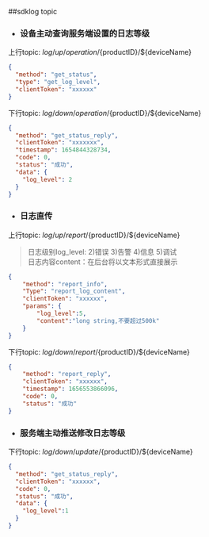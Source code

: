 ##sdklog topic

- ### 设备主动查询服务端设置的日志等级
上行topic: $log/up/operation/${productID}/${deviceName}
```json
{
  "method": "get_status",
  "type": "get_log_level",
  "clientToken": "xxxxxx"
}
```
下行topic: $log/down/operation/${productID}/${deviceName}
```json
{
  "method": "get_status_reply",
  "clientToken": "xxxxxxx",
  "timestamp": 1654844328734,
  "code": 0,
  "status": "成功",
  "data": {
    "log_level": 2
  }
}
```
- ### 日志直传
上行topic: $log/up/report/${productID}/${deviceName}

> 日志级别log_level: 2)错误 3)告警 4)信息 5)调试  
> 日志内容content：在后台将以文本形式直接展示

```json
{                     
    "method": "report_info",    
    "Type": "report_log_content",
    "clientToken": "xxxxxx",   
    "params": {
        "log_level":5,
        "content":"long string,不要超过500k"
    }
}
```
下行topic: $log/down/report/${productID}/${deviceName}
```json
{
    "method": "report_reply",
    "clientToken": "xxxxxx",
    "timestamp": 1656553866096,
    "code": 0,
    "status": "成功"
}
```
- ### 服务端主动推送修改日志等级
下行topic: $log/down/update/${productID}/${deviceName}
```json
{
  "method": "get_status_reply",
  "clientToken": "xxxxxx",
  "code": 0,
  "status": "成功",
  "data": {
    "log_level":1
  }
}
```